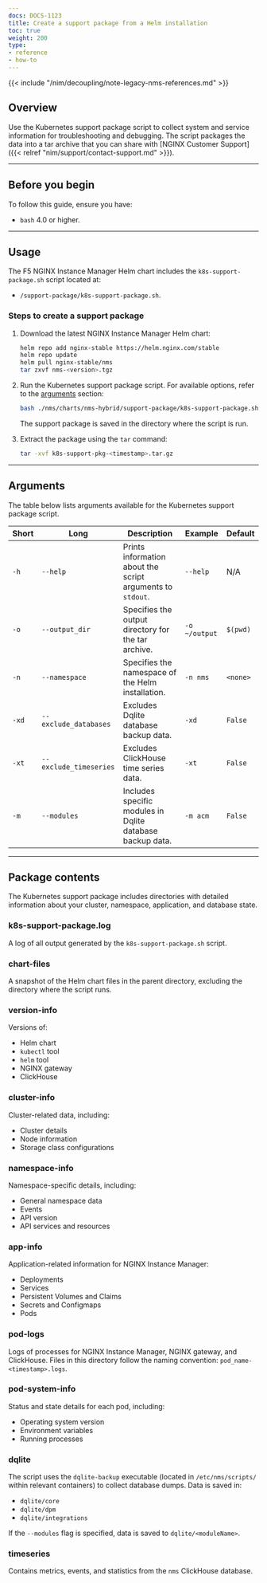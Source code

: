 ```yaml
---
docs: DOCS-1123
title: Create a support package from a Helm installation
toc: true
weight: 200
type:
- reference
- how-to
---
```



{{< include "/nim/decoupling/note-legacy-nms-references.md" >}}

## Overview

Use the Kubernetes support package script to collect system and service information for troubleshooting and debugging. The script packages the data into a tar archive that you can share with [NGINX Customer Support]({{< relref "nim/support/contact-support.md" >}}).

---

## Before you begin

To follow this guide, ensure you have:

- `bash` 4.0 or higher.

---

## Usage

The F5 NGINX Instance Manager Helm chart includes the `k8s-support-package.sh` script located at:

- `/support-package/k8s-support-package.sh`.

### Steps to create a support package

1. Download the latest NGINX Instance Manager Helm chart:

    ```bash
    helm repo add nginx-stable https://helm.nginx.com/stable
    helm repo update
    helm pull nginx-stable/nms
    tar zxvf nms-<version>.tgz
    ```

2. Run the Kubernetes support package script. For available options, refer to the [arguments](#arguments) section:

    ```bash
    bash ./nms/charts/nms-hybrid/support-package/k8s-support-package.sh
    ```

    The support package is saved in the directory where the script is run.

3. Extract the package using the `tar` command:

    ```bash
    tar -xvf k8s-support-pkg-<timestamp>.tar.gz
    ```

---

## Arguments

The table below lists arguments available for the Kubernetes support package script.

| Short | Long                   | Description                                                | Example       | Default  |
|-------|------------------------|------------------------------------------------------------|---------------|----------|
| `-h`  | `--help`               | Prints information about the script arguments to `stdout`. | `--help`      | N/A      |
| `-o`  | `--output_dir`         | Specifies the output directory for the tar archive.        | `-o ~/output` | `$(pwd)` |
| `-n`  | `--namespace`          | Specifies the namespace of the Helm installation.          | `-n nms`      | `<none>` |
| `-xd` | `--exclude_databases`  | Excludes Dqlite database backup data.                      | `-xd`         | `False`  |
| `-xt` | `--exclude_timeseries` | Excludes ClickHouse time series data.                      | `-xt`         | `False`  |
| `-m`  | `--modules`            | Includes specific modules in Dqlite database backup data.  | `-m acm`      | `False`  |

---

## Package contents

The Kubernetes support package includes directories with detailed information about your cluster, namespace, application, and database state.

### k8s-support-package.log

A log of all output generated by the `k8s-support-package.sh` script.

### chart-files

A snapshot of the Helm chart files in the parent directory, excluding the directory where the script runs.

### version-info

Versions of:

- Helm chart
- `kubectl` tool
- `helm` tool
- NGINX gateway
- ClickHouse

### cluster-info

Cluster-related data, including:

- Cluster details
- Node information
- Storage class configurations

### namespace-info

Namespace-specific details, including:

- General namespace data
- Events
- API version
- API services and resources

### app-info

Application-related information for NGINX Instance Manager:

- Deployments
- Services
- Persistent Volumes and Claims
- Secrets and Configmaps
- Pods

### pod-logs

Logs of processes for NGINX Instance Manager, NGINX gateway, and ClickHouse. Files in this directory follow the naming convention: `pod_name-<timestamp>.logs`.

### pod-system-info

Status and state details for each pod, including:

- Operating system version
- Environment variables
- Running processes

### dqlite

The script uses the `dqlite-backup` executable (located in `/etc/nms/scripts/` within relevant containers) to collect database dumps. Data is saved in:

- `dqlite/core`
- `dqlite/dpm`
- `dqlite/integrations`

If the `--modules` flag is specified, data is saved to `dqlite/<moduleName>`.

### timeseries

Contains metrics, events, and statistics from the `nms` ClickHouse database.